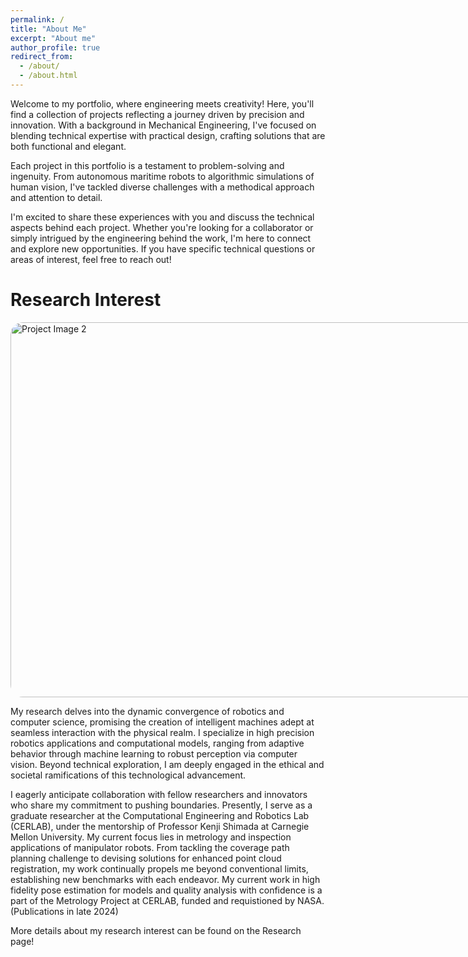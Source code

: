 ```yaml
---
permalink: /
title: "About Me"
excerpt: "About me"
author_profile: true
redirect_from: 
  - /about/
  - /about.html
---
```


Welcome to my portfolio, where engineering meets creativity! Here, you'll find a collection of projects reflecting a journey driven by precision and innovation. With a background in Mechanical Engineering, I've focused on blending technical expertise with practical design, crafting solutions that are both functional and elegant.

Each project in this portfolio is a testament to problem-solving and ingenuity. From autonomous maritime robots to algorithmic simulations of human vision, I've tackled diverse challenges with a methodical approach and attention to detail.

I'm excited to share these experiences with you and discuss the technical aspects behind each project. Whether you're looking for a collaborator or simply intrigued by the engineering behind the work, I'm here to connect and explore new opportunities. If you have specific technical questions or areas of interest, feel free to reach out!


Research Interest
====== 
<div style="width: 800px; height: 600px; border-radius: 20px; overflow: hidden; display: flex; justify-content: center; align-items: center;">
  <img src="/portfolio/images/CERLAB.png" alt="Project Image 2" style="width: 100%; height: 100%; object-fit: cover;">
</div>

My research delves into the dynamic convergence of robotics and computer science, promising the creation of intelligent machines adept at seamless interaction with the physical realm. I specialize in high precision robotics applications and computational models, ranging from adaptive behavior through machine learning to robust perception via computer vision. Beyond technical exploration, I am deeply engaged in the ethical and societal ramifications of this technological advancement. 

I eagerly anticipate collaboration with fellow researchers and innovators who share my commitment to pushing boundaries. Presently, I serve as a graduate researcher at the Computational Engineering and Robotics Lab (CERLAB), under the mentorship of Professor Kenji Shimada at Carnegie Mellon University. My current focus lies in metrology and inspection applications of manipulator robots. From tackling the coverage path planning challenge to devising solutions for enhanced point cloud registration, my work continually propels me beyond conventional limits, establishing new benchmarks with each endeavor. My current work in high fidelity pose estimation for models and quality analysis with confidence is a part of the Metrology Project at CERLAB, funded and requistioned by NASA. (Publications in late 2024)

More details about my research interest can be found on the Research page!



